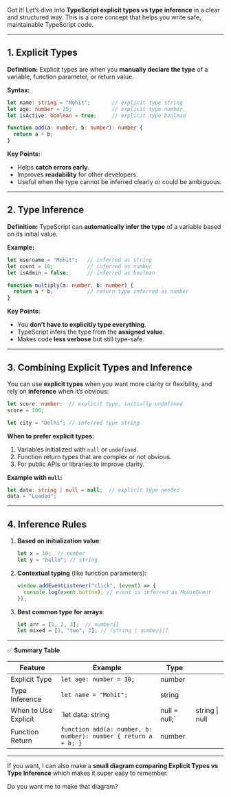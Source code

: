 Got it! Let’s dive into **TypeScript explicit types vs type inference** in a clear and structured way. This is a core concept that helps you write safe, maintainable TypeScript code.

---

## 1. **Explicit Types**

**Definition:** Explicit types are when you **manually declare the type** of a variable, function parameter, or return value.

**Syntax:**

```ts
let name: string = "Mohit";       // explicit type string
let age: number = 25;             // explicit type number
let isActive: boolean = true;     // explicit type boolean

function add(a: number, b: number): number {
  return a + b;
}
```

**Key Points:**

* Helps **catch errors early**.
* Improves **readability** for other developers.
* Useful when the type cannot be inferred clearly or could be ambiguous.

---

## 2. **Type Inference**

**Definition:** TypeScript can **automatically infer the type** of a variable based on its initial value.

**Example:**

```ts
let username = "Mohit";   // inferred as string
let count = 10;           // inferred as number
let isAdmin = false;      // inferred as boolean

function multiply(a: number, b: number) {
  return a * b;           // return type inferred as number
}
```

**Key Points:**

* You **don’t have to explicitly type everything**.
* TypeScript infers the type from the **assigned value**.
* Makes code **less verbose** but still type-safe.

---

## 3. **Combining Explicit Types and Inference**

You can use **explicit types** when you want more clarity or flexibility, and rely on **inference** when it’s obvious:

```ts
let score: number;  // explicit type, initially undefined
score = 100;

let city = "Delhi"; // inferred type string
```

**When to prefer explicit types:**

1. Variables initialized with `null` or `undefined`.
2. Function return types that are complex or not obvious.
3. For public APIs or libraries to improve clarity.

**Example with `null`:**

```ts
let data: string | null = null;  // explicit type needed
data = "Loaded";
```

---

## 4. **Inference Rules**

1. **Based on initialization value**:

   ```ts
   let x = 10;  // number
   let y = "hello"; // string
   ```
2. **Contextual typing** (like function parameters):

   ```ts
   window.addEventListener("click", (event) => {
     console.log(event.button); // event is inferred as MouseEvent
   });
   ```
3. **Best common type for arrays**:

   ```ts
   let arr = [1, 2, 3];  // number[]
   let mixed = [1, "two", 3]; // (string | number)[]
   ```

---

✅ **Summary Table**

| Feature              | Example                                                        | Type           |                |
| -------------------- | -------------------------------------------------------------- | -------------- | -------------- |
| Explicit Type        | `let age: number = 30;`                                        | number         |                |
| Type Inference       | `let name = "Mohit";`                                          | string         |                |
| When to Use Explicit | \`let data: string                                             | null = null;\` | string \| null |
| Function Return      | `function add(a: number, b: number): number { return a + b; }` | number         |                |

---

If you want, I can also make a **small diagram comparing Explicit Types vs Type Inference** which makes it super easy to remember.

Do you want me to make that diagram?

